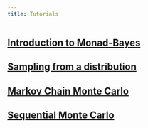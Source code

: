 ```yaml
---
title: Tutorials
---
```


## [Introduction to Monad-Bayes](../Introduction.html)

## [Sampling from a distribution](../Sampling.html)

## [Markov Chain Monte Carlo](../MCMC.html)

## [Sequential Monte Carlo](../SMC.html)

<!-- ## [Advanced Inference Methods](../AdvancedSampling.html)

## [Building your own inference methods]() -->